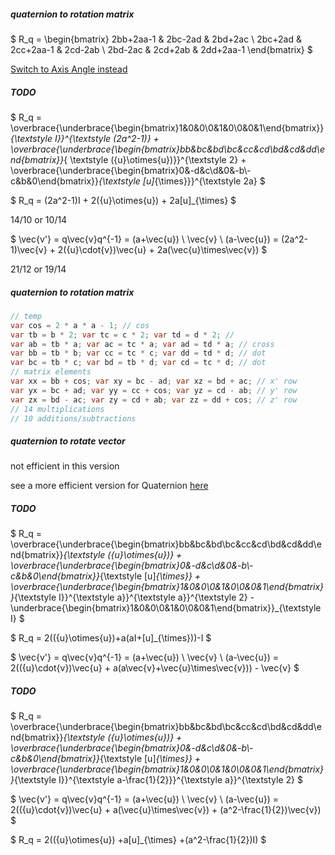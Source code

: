 ##### quaternion to rotation matrix

$ R_q = \begin{bmatrix} 2bb+2aa-1 & 2bc-2ad & 2bd+2ac \\ 2bc+2ad & 2cc+2aa-1 & 2cd-2ab \\ 2bd-2ac & 2cd+2ab & 2dd+2aa-1 \end{bmatrix} $

[Switch to Axis Angle instead](AxisAngle.md)

##### TODO

$ R_q = \overbrace{\underbrace{\begin{bmatrix}1&0&0\\0&1&0\\0&0&1\end{bmatrix}}_{\textstyle I}}^{\textstyle (2a^2-1)} + \overbrace{\underbrace{\begin{bmatrix}bb&bc&bd\\bc&cc&cd\\bd&cd&dd\end{bmatrix}}_{ \textstyle ({u}\otimes{u})}}^{\textstyle 2} + \overbrace{\underbrace{\begin{bmatrix}0&-d&c\\d&0&-b\\-c&b&0\end{bmatrix}}_{\textstyle [u]_{\times}}}^{\textstyle 2a} $

$ R_q = (2a^2-1)I + 2({u}\otimes{u}) + 2a[u]_{\times} $

14/10 or 10/14

$ \vec{v'} = q\vec{v}q^{-1} = (a+\vec{u}) \ \vec{v} \ (a-\vec{u}) = (2a^2-1)\vec{v} + 2({u}\cdot{v})\vec{u} + 2a(\vec{u}\times\vec{v}) $

21/12 or 19/14

##### quaternion to rotation matrix

```csharp
// temp
var cos = 2 * a * a - 1; // cos
var tb = b * 2; var tc = c * 2; var td = d * 2; // 
var ab = tb * a; var ac = tc * a; var ad = td * a; // cross
var bb = tb * b; var cc = tc * c; var dd = td * d; // dot
var bc = tb * c; var bd = tb * d; var cd = tc * d; // dot
// matrix elements
var xx = bb + cos; var xy = bc - ad; var xz = bd + ac; // x' row
var yx = bc + ad; var yy = cc + cos; var yz = cd - ab; // y' row
var zx = bd - ac; var zy = cd + ab; var zz = dd + cos; // z' row
// 14 multiplications
// 10 additions/subtractions
```

##### quaternion to rotate vector

not efficient in this version

see a more efficient version for Quaternion [here](Quaternion.md)

##### TODO

$ R_q = \overbrace{\underbrace{\begin{bmatrix}bb&bc&bd\\bc&cc&cd\\bd&cd&dd\end{bmatrix}}_{\textstyle ({u}\otimes{u})} + \overbrace{\underbrace{\begin{bmatrix}0&-d&c\\d&0&-b\\-c&b&0\end{bmatrix}}_{\textstyle [u]_{\times}} + \overbrace{\underbrace{\begin{bmatrix}1&0&0\\0&1&0\\0&0&1\end{bmatrix}}_{\textstyle I}}^{\textstyle a}}^{\textstyle a}}^{\textstyle 2} - \underbrace{\begin{bmatrix}1&0&0\\0&1&0\\0&0&1\end{bmatrix}}_{\textstyle I} $

$ R_q = 2(({u}\otimes{u})+a(aI+[u]_{\times}))-I $

$ \vec{v'} = q\vec{v}q^{-1} = (a+\vec{u}) \ \vec{v} \ (a-\vec{u}) = 2(({u}\cdot{v})\vec{u} + a(a\vec{v}+\vec{u}\times\vec{v})) - \vec{v} $

##### TODO

$ R_q = \overbrace{\underbrace{\begin{bmatrix}bb&bc&bd\\bc&cc&cd\\bd&cd&dd\end{bmatrix}}_{\textstyle ({u}\otimes{u})} + \overbrace{\underbrace{\begin{bmatrix}0&-d&c\\d&0&-b\\-c&b&0\end{bmatrix}}_{\textstyle [u]_{\times}} + \overbrace{\underbrace{\begin{bmatrix}1&0&0\\0&1&0\\0&0&1\end{bmatrix}}_{\textstyle I}}^{\textstyle a-\frac{1}{2}}}^{\textstyle a}}^{\textstyle 2} $

$ \vec{v'} = q\vec{v}q^{-1} = (a+\vec{u}) \ \vec{v} \ (a-\vec{u}) = 2(({u}\cdot{v})\vec{u} + a(\vec{u}\times\vec{v}) + (a^2-\frac{1}{2})\vec{v}) $

$ R_q = 2(({u}\otimes{u}) +a[u]_{\times} +(a^2-\frac{1}{2})I) $

